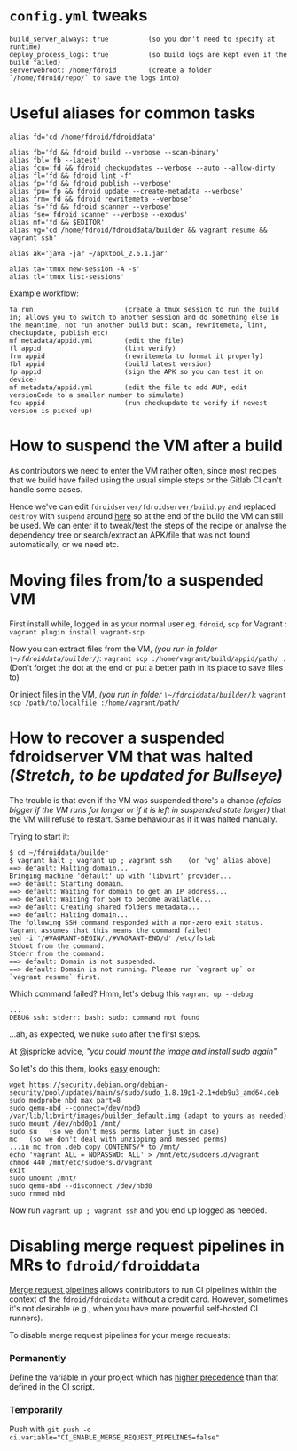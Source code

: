 # `config.yml` tweaks

```
build_server_always: true          (so you don't need to specify at runtime)
deploy_process_logs: true          (so build logs are kept even if the build failed)
serverwebroot: /home/fdroid        (create a folder `/home/fdroid/repo/` to save the logs into)
```

# Useful aliases for common tasks

```
alias fd='cd /home/fdroid/fdroiddata'

alias fb='fd && fdroid build --verbose --scan-binary'
alias fbl='fb --latest'
alias fcu='fd && fdroid checkupdates --verbose --auto --allow-dirty'
alias fl='fd && fdroid lint -f'
alias fp='fd && fdroid publish --verbose'
alias fpu='fp && fdroid update --create-metadata --verbose'
alias frm='fd && fdroid rewritemeta --verbose'
alias fs='fd && fdroid scanner --verbose'
alias fse='fdroid scanner --verbose --exodus'
alias mf='fd && $EDITOR'
alias vg='cd /home/fdroid/fdroiddata/builder && vagrant resume && vagrant ssh'

alias ak='java -jar ~/apktool_2.6.1.jar'

alias ta='tmux new-session -A -s'
alias tl='tmux list-sessions'
```

Example workflow:

```
ta run                       (create a tmux session to run the build in; allows you to switch to another session and do something else in the meantime, not run another build but: scan, rewritemeta, lint, checkupdate, publish etc)
mf metadata/appid.yml        (edit the file)
fl appid                     (lint verify)
frm appid                    (rewritemeta to format it properly)
fbl appid                    (build latest version)
fp appid                     (sign the APK so you can test it on device)
mf metadata/appid.yml        (edit the file to add AUM, edit versionCode to a smaller number to simulate)
fcu appid                    (run checkupdate to verify if newest version is picked up)
```

# How to suspend the VM after a build

As contributors we need to enter the VM rather often, since most recipes that we build have failed using the usual simple steps or the Gitlab CI can't handle some cases.

Hence we've can edit `fdroidserver/fdroidserver/build.py` and replaced `destroy` with `suspend` around [here](https://gitlab.com/fdroid/fdroidserver/-/blob/8267fb2cafe4fd5f517f27ea4d2646e7f1ff4ef2/fdroidserver/build.py#L304-L305) so at the end of the build the VM can still be used. We can enter it to tweak/test the steps of the recipe or analyse the dependency tree or search/extract an APK/file that was not found automatically, or we need etc.

# Moving files from/to a suspended VM

First install while, logged in as your normal user eg. `fdroid`, `scp` for Vagrant : `vagrant plugin install vagrant-scp`

Now you can extract files from the VM, _(you run in folder `\~/fdroiddata/builder/`)_: `vagrant scp :/home/vagrant/build/appid/path/ .`\
(Don't forget the dot at the end or put a better path in its place to save files to)

Or inject files in the VM, _(you run in folder `\~/fdroiddata/builder/`)_: `vagrant scp /path/to/localfile :/home/vagrant/path/`

# How to recover a suspended fdroidserver VM that was halted _(Stretch, to be updated for Bullseye)_

The trouble is that even if the VM was suspended there's a chance _(afaics bigger if the VM runs for longer or if it is left in suspended state longer)_ that the VM will refuse to restart. Same behaviour as if it was halted manually.

Trying to start it:

```
$ cd ~/fdroiddata/builder
$ vagrant halt ; vagrant up ; vagrant ssh    (or 'vg' alias above)
==> default: Halting domain...
Bringing machine 'default' up with 'libvirt' provider...
==> default: Starting domain.
==> default: Waiting for domain to get an IP address...
==> default: Waiting for SSH to become available...
==> default: Creating shared folders metadata...
==> default: Halting domain...
The following SSH command responded with a non-zero exit status.
Vagrant assumes that this means the command failed!
sed -i '/#VAGRANT-BEGIN/,/#VAGRANT-END/d' /etc/fstab
Stdout from the command:
Stderr from the command:
==> default: Domain is not suspended.
==> default: Domain is not running. Please run `vagrant up` or `vagrant resume` first.
```

Which command failed? Hmm, let's debug this `vagrant up --debug`

```
...
DEBUG ssh: stderr: bash: sudo: command not found
```

...ah, as expected, we nuke `sudo` after the first steps.

At @jspricke advice, _"you could mount the image and install sudo again"_

So let's do this them, looks [easy](https://gist.github.com/shamil/62935d9b456a6f9877b5) enough:

```
wget https://security.debian.org/debian-security/pool/updates/main/s/sudo/sudo_1.8.19p1-2.1+deb9u3_amd64.deb
sudo modprobe nbd max_part=8
sudo qemu-nbd --connect=/dev/nbd0 /var/lib/libvirt/images/builder_default.img (adapt to yours as needed)
sudo mount /dev/nbd0p1 /mnt/
sudo su   (so we don't mess perms later just in case)
mc   (so we don't deal with unzipping and messed perms)
...in mc from .deb copy CONTENTS/* to /mnt/
echo 'vagrant ALL = NOPASSWD: ALL' > /mnt/etc/sudoers.d/vagrant 
chmod 440 /mnt/etc/sudoers.d/vagrant 
exit
sudo umount /mnt/
sudo qemu-nbd --disconnect /dev/nbd0
sudo rmmod nbd
```

Now run `vagrant up ; vagrant ssh` and you end up logged as needed.

# Disabling merge request pipelines in MRs to `fdroid/fdroiddata`

[Merge request pipelines](https://docs.gitlab.com/ee/ci/pipelines/merge_request_pipelines.html) allows contributors to run CI pipelines within the context of the `fdroid/fdroiddata` without a credit card. However, sometimes it's not desirable (e.g., when you have more powerful self-hosted CI runners).

To disable merge request pipelines for your merge requests:

### Permanently

Define the variable in your project which has [higher precedence](https://docs.gitlab.com/ee/ci/variables/#cicd-variable-precedence) than that defined in the CI script.

### Temporarily

Push with `git push -o ci.variable="CI_ENABLE_MERGE_REQUEST_PIPELINES=false"`